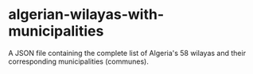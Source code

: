 # algerian-wilayas-with-municipalities
A JSON file containing the complete list of Algeria's 58 wilayas and their corresponding municipalities (communes).

